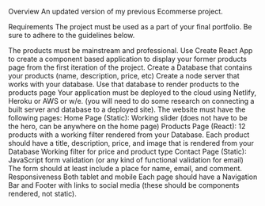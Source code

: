 Overview
An updated version of my previous Ecommerse project.

Requirements
The project must be used as a part of your final portfolio.  Be sure to adhere to the guidelines below.

The products must be mainstream and professional. 
Use Create React App to create a component based application to display your former products page from the first iteration of the project.
Create a Database that contains your products (name, description, price, etc)
Create a node server that works with your database.
Use that database to render products to the products page
Your application must be deployed to the cloud using Netlify, Heroku or AWS or w/e. (you will need to do some research on connecting a built server and database to a deployed site).
The website must have the following pages: 
Home Page (Static): Working slider (does not have to be the hero, can be anywhere on the home page)
Products Page (React): 12 products with a working filter rendered from your Database. Each product should have a title, description, price, and image that is rendered from your Database
Working filter for price and product type
Contact Page (Static): JavaScript form validation (or any kind of functional validation for email)
The form should at least include a place for name, email, and comment. 
Responsiveness
Both tablet and mobile
Each page should have a Navigation Bar and Footer with links to social media (these should be components rendered, not static).

